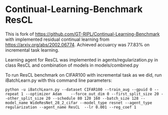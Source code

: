 # Continual-Learning-Benchmark ResCL

This is fork of https://github.com/GT-RIPL/Continual-Learning-Benchmark with implemented residual continual learning from https://arxiv.org/abs/2002.06774. Achieved accuarcy was 77.83% on incremental task learning.

Learning agent for ResCL was implemented in agents/regularization.py in class ResCL and combination of models in models/combined.py

To run ResCL benchmark on CIFAR100 with incremental task as we did, run iBatchLearn.py with this command line parameters:

```
python -u iBatchLearn.py --dataset CIFAR100 --train_aug --gpuid 0 --repeat 1 --optimizer Adam    --force_out_dim 0 --first_split_size 20 --other_split_size 20 --schedule 80 120 160 --batch_size 128 --model_name WideResNet_28_2_cifar --model_type resnet --agent_type regularization --agent_name ResCL  --lr 0.001 --reg_coef 1
```
